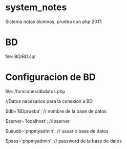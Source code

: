 # system_notes

Sistema notas alumnos, prueba con php 2017.

# BD 

file: BD/BD.sql

# Configuracion de BD 

file:  /funciones/dbdatos.php

//Datos necesarios para la conexion a BD

$db='BDprueba';		  // nombre de la base de datos 

$server='localhost';	  //ipserver	

$usudb='phpmyadmin';	  // usuario base de datos	

$pass='phpmyadmin'; 	  // password de la base de datos 
	

